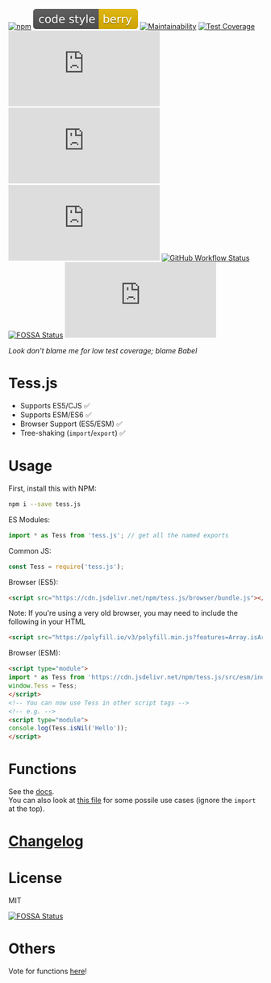 [![npm](https://img.shields.io/npm/v/tess.js/latest)](https://www.npmjs.com/package/tess.js)
[![Code Style](https://github.com/DET171/eslint-config-berry/raw/master/code-style.svg)](https://www.npmjs.com/package/eslint-config-berry)
[![Maintainability](https://api.codeclimate.com/v1/badges/4e62e1fd2411b5a42cc8/maintainability)](https://codeclimate.com/github/DET171/Tess.js/maintainability)
[![Test Coverage](https://api.codeclimate.com/v1/badges/4e62e1fd2411b5a42cc8/test_coverage)](https://codeclimate.com/github/DET171/Tess.js/test_coverage)
[![npm](https://img.shields.io/npm/dt/tess.js?style=flat-square)](https://www.npmjs.com/package/tess.js)
![Browser bundle size](https://img.shields.io/github/size/DET171/Tess.js/browser/bundle.js?label=Bundle%20file%20size&style=flat-square)
[![jsDelivr hits (npm)](https://img.shields.io/jsdelivr/npm/hy/tess.js?style=flat-square)](https://cdn.jsdelivr.net/npm/tess.js/)
[![GitHub Workflow Status](https://img.shields.io/github/workflow/status/DET171/Tess.js/CI?style=flat-square)](https://github.com/DET171/Tess.js)
[![FOSSA Status](https://app.fossa.com/api/projects/git%2Bgithub.com%2FDET171%2FTess.js.svg?type=shield)](https://app.fossa.com/projects/git%2Bgithub.com%2FDET171%2FTess.js?ref=badge_shield)
![Dependencies](https://img.shields.io/librariesio/release/npm/tess.js)
 <br>

*Look don't blame me for low test coverage; blame Babel*
# Tess.js
* Supports ES5/CJS ✅
* Supports ESM/ES6 ✅
* Browser Support (ES5/ESM) ✅
* Tree-shaking (`import`/`export`) ✅


# Usage
First, install this with NPM:
```sh
npm i --save tess.js
```
ES Modules:
```js
import * as Tess from 'tess.js'; // get all the named exports
```

Common JS:
```js
const Tess = require('tess.js');
```

Browser (ES5):
```html
<script src="https://cdn.jsdelivr.net/npm/tess.js/browser/bundle.js"></script>
```
Note: If you're using a very old browser, you may need to include the following in your HTML
```html
<script src="https://polyfill.io/v3/polyfill.min.js?features=Array.isArray,Array.prototype.copyWithin,Array.prototype.fill,Array.prototype.filter,Array.prototype.indexOf,Array.prototype.keys,Array.prototype.lastIndexOf,Array.prototype.reduce,Array.prototype.sort,ArrayBuffer,console,DataView,Function.prototype.bind,Map,Number.isInteger,Object.defineProperty,Object.keys,Object.setPrototypeOf,Promise,Reflect,Reflect.construct,Set,String.prototype.repeat,String.prototype.trim,Symbol,Symbol.for,Symbol.toPrimitive,Uint8Array,WeakMap,WeakSet"></script>
```
Browser (ESM):
```html
<script type="module">
import * as Tess from 'https://cdn.jsdelivr.net/npm/tess.js/src/esm/index.js';
window.Tess = Tess;
</script>
<!-- You can now use Tess in other script tags -->
<!-- e.g. -->
<script type="module">
console.log(Tess.isNil('Hello'));
</script>
```

# Functions
See the [docs](https://tess.js.org/). <br>
You can also look at [this file](https://github.com/DET171/Tess.js/blob/master/test/es6.mjs) for some possile use cases (ignore the `import` at the top).

# [Changelog](https://github.com/DET171/Tess.js/blob/master/CHANGELOG.md)

# License
MIT


[![FOSSA Status](https://app.fossa.com/api/projects/git%2Bgithub.com%2FDET171%2FTess.js.svg?type=large)](https://app.fossa.com/projects/git%2Bgithub.com%2FDET171%2FTess.js?ref=badge_large)


# Others
Vote for functions [here](https://forms.gle/t2tjVfxjUuVb1LVS7)!

